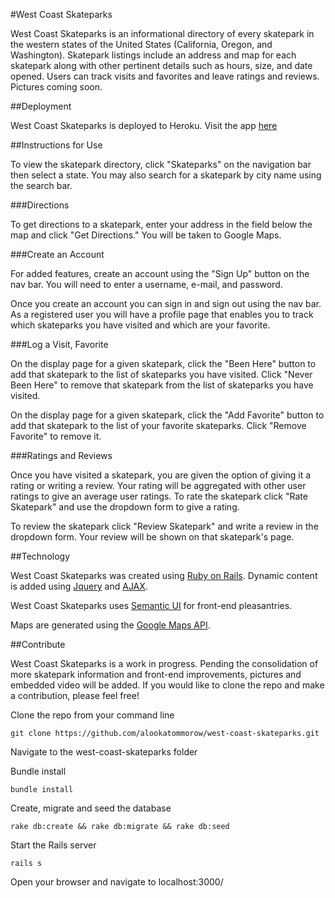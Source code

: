 #West Coast Skateparks

West Coast Skateparks is an informational directory of every skatepark in the western states of the United States (California, Oregon, and Washington).  Skatepark listings include an address and map for each skatepark along with other pertinent details such as hours, size, and date opened.  Users can track visits and favorites and leave ratings and reviews.  Pictures coming soon.

##Deployment

West Coast Skateparks is deployed to Heroku. Visit the app [here](https://vast-island-2935.herokuapp.com/)

##Instructions for Use

To view the skatepark directory, click "Skateparks" on the navigation bar then select a state.  You may also search for a skatepark by city name using the search bar.

###Directions

To get directions to a skatepark, enter your address in the field below the map and click "Get Directions."  You will be taken to Google Maps.

###Create an Account

For added features, create an account using the "Sign Up" button on the nav bar.  You will need to enter a username, e-mail, and password.

Once you create an account you can sign in and sign out using the nav bar.  As a registered user you will have a profile page that enables you to track which skateparks you have visited and which are your favorite.

###Log a Visit, Favorite

On the display page for a given skatepark, click the "Been Here" button to add that skatepark to the list of skateparks you have visited. Click "Never Been Here" to remove that skatepark from the list of skateparks you have visited.

On the display page for a given skatepark, click the "Add Favorite" button to add that skatepark to the list of your favorite skateparks. Click "Remove Favorite" to remove it.

###Ratings and Reviews

Once you have visited a skatepark, you are given the option of giving it a rating or writing a review.  Your rating will be aggregated with other user ratings to give an average user ratings.  To rate the skatepark click "Rate Skatepark" and use the dropdown form to give a rating.

To review the skatepark click "Review Skatepark" and write a review in the dropdown form.  Your review will be shown on that skatepark's page.

##Technology

West Coast Skateparks was created using [Ruby on Rails](rubyonrails.org).  Dynamic content is added using [Jquery](https://jquery.com/) and [AJAX](http://api.jquery.com/jquery.ajax/).

West Coast Skateparks uses [Semantic UI](http://semantic-ui.com/) for front-end pleasantries.

Maps are generated using the [Google Maps API](https://developers.google.com/maps/documentation/javascript/).

##Contribute

West Coast Skateparks is a work in progress.  Pending the consolidation of more skatepark information and front-end improvements, pictures and embedded video will be added.  If you would like to clone the repo and make a contribution, please feel free!

Clone the repo from your command line

`git clone https://github.com/alookatommorow/west-coast-skateparks.git`

Navigate to the west-coast-skateparks folder

Bundle install

`bundle install`

Create, migrate and seed the database

`rake db:create && rake db:migrate && rake db:seed`

Start the Rails server

`rails s`

Open your browser and navigate to localhost:3000/